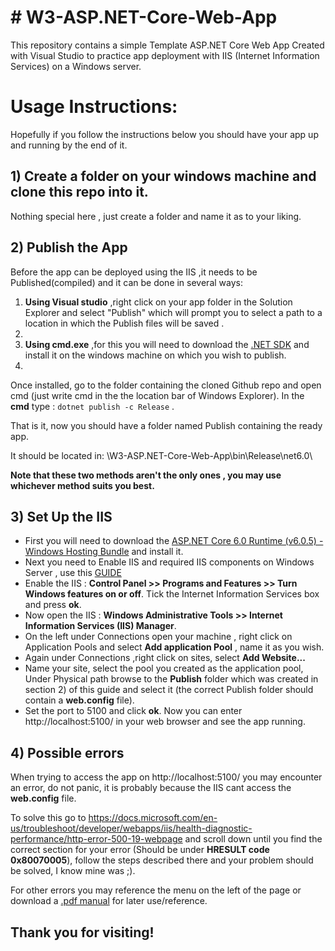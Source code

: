 

# # W3-ASP.NET-Core-Web-App

This repository contains a simple Template  ASP.NET Core Web App Created with Visual Studio to practice app deployment with IIS (Internet Information Services) on a Windows server.


# Usage Instructions:
Hopefully if you follow the instructions below you should have your app up and running by the end of it.

## 1) Create a folder on your windows machine and clone this repo into it.
Nothing special here , just create a folder and name it as to your liking.
## 2) Publish the App

Before the app can be deployed using the IIS ,it needs to be Published(compiled) and it can be done in several ways:
1) **Using Visual studio** ,right click on your app folder in the Solution Explorer and select "Publish" which will prompt you to select a path to a location in which the Publish files will be saved .
2) 
3) **Using cmd.exe** ,for this you will need to download the [.NET SDK](https://dotnet.microsoft.com/en-us/download/dotnet/thank-you/sdk-6.0.300-windows-x64-installer) and install it on the windows machine on which you wish to publish.
4) 
Once installed, go to the folder containing the cloned Github repo and open cmd (just write cmd in the the location bar of Windows Explorer).
In the **cmd** type :  `dotnet publish -c Release` .

That is it, now you should have a folder named Publish containing the ready app. 

It should be located in:  \W3-ASP.NET-Core-Web-App\bin\Release\net6.0\

**Note that these two methods aren't the only ones , you may use whichever method suits you best.**

## 3) Set Up the IIS
- First you will need to download the [ASP.NET Core 6.0 Runtime (v6.0.5) - Windows Hosting Bundle](https://dotnet.microsoft.com/en-us/download/dotnet/thank-you/runtime-aspnetcore-6.0.5-windows-hosting-bundle-installer) and install it.
- Next you need to Enable IIS and required IIS components on Windows Server , use this [GUIDE](https://enterprise.arcgis.com/en/web-adaptor/latest/install/iis/enable-iis-2016-components-server.htm)
- Enable the IIS :  **Control Panel >> Programs and Features >> Turn Windows features on or off**.
Tick the Internet Information Services box and press **ok**.
- Now open the IIS : **Windows Administrative Tools >> Internet Information Services (IIS) Manager**.
- On the left under Connections open your machine , right click on Application Pools and select **Add application Pool** , name it as you wish.
- Again under Connections ,right click on sites, select **Add Website...**
- Name your site, select the pool you created as the application pool, Under Physical path browse to the **Publish** folder which was created in section 2) of this guide and select it (the correct Publish folder should contain a **web.config** file).
- Set the port to 5100 and click **ok**.
Now you can enter http://localhost:5100/ in your web browser and see the app running.

## 4) Possible errors

When trying to access the app on http://localhost:5100/ you may encounter an error, do not panic, it is probably because the IIS cant access the **web.config** file.

To solve this go to https://docs.microsoft.com/en-us/troubleshoot/developer/webapps/iis/health-diagnostic-performance/http-error-500-19-webpage and scroll down until you find the correct section for your error (Should be under **HRESULT code 0x80070005**), follow the steps described there and your problem should be solved, I know mine was ;).

For other errors you may reference the menu on the left of the page or download a [.pdf manual](https://opdhsblobprod04.blob.core.windows.net/contents/339277257e174fac944c6129b3f0ed8e/0ea7d1829755983a40a0d6aea3878a7c?skoid=2d004ef0-5468-4cd8-a5b7-14c04c6415bc&sktid=975f013f-7f24-47e8-a7d3-abc4752bf346&skt=2022-06-02T05%3A20%3A31Z&ske=2022-06-09T05%3A25%3A31Z&sks=b&skv=2020-10-02&sv=2020-08-04&se=2022-06-03T19%3A26%3A39Z&sr=b&sp=r&sig=%2BXZPfW9tiDABiRpt%2BM0D1ocbeJ129jpq2KwQBiY%2BqaA%3D) for later use/reference.



## Thank you for visiting!



